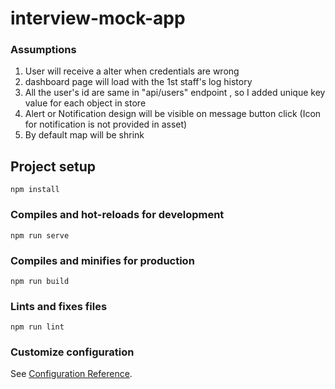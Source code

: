 # interview-mock-app

### Assumptions

<ol type="1">
<li>User will receive a alter when credentials are wrong</li>
<li>dashboard page will load with the 1st staff's log history</li>
<li>All the user's id are same in "api/users" endpoint , so I added unique key value for each object in store </li>
<li>Alert or Notification design will be visible on message button click (Icon for notification is not provided in asset)</li>
<li>By default map will be shrink</li>
</ol>

## Project setup
```
npm install
```

### Compiles and hot-reloads for development
```
npm run serve
```

### Compiles and minifies for production
```
npm run build
```

### Lints and fixes files
```
npm run lint
```

### Customize configuration
See [Configuration Reference](https://cli.vuejs.org/config/).

